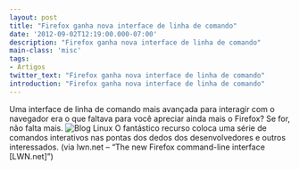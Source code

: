 ```yaml
---
layout: post
title: "Firefox ganha nova interface de linha de comando"
date: '2012-09-02T12:19:00.000-07:00'
description: "Firefox ganha nova interface de linha de comando"
main-class: 'misc'
tags:
- Artigos
twitter_text: "Firefox ganha nova interface de linha de comando"
introduction: "Firefox ganha nova interface de linha de comando"
---
```

Uma interface de linha de comando mais avançada para interagir com o  navegador era o que faltava para você apreciar ainda mais o Firefox? Se  for, não falta mais. 
![Blog Linux](http://static.efetividade.net/img/Command-Line-Help-257158.png "Blog Linux")
O fantástico recurso coloca uma série de comandos interativos nas pontas dos dedos dos desenvolvedores e outros interessados. (via lwn.net – “The new Firefox command-line interface [LWN.net]”)
